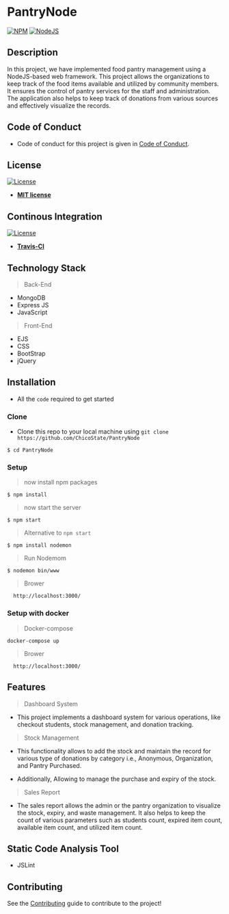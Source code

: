 # PantryNode


[![NPM](https://img.shields.io/npm/v/npm/latest)](https://img.shields.io/npm/v/npm/latest)
[![NodeJS](https://img.shields.io/github/languages/top/badges/shields.svg)](https://img.shields.io/github/languages/top/badges/shields.svg)


## Description

In this project, we have implemented food pantry management using a NodeJS-based web framework. This project allows the organizations to keep track of the food items available and utilized by community members. It ensures the control of pantry services for the staff and administration. The application also helps to keep track of donations from various sources and effectively visualize the records.

## Code of Conduct

- Code of conduct for this project is given in [Code of Conduct](Code_of_Conduct.md).

## License

[![License](http://img.shields.io/:license-mit-blue.svg?style=flat-square)](http://badges.mit-license.org)

- **[MIT license](LICENSE)**

## Continous Integration 

[![License](https://travis-ci.org/ChicoState/PantryNode.svg?branch=master)](http://badges.mit-license.org)

- **[Travis-CI](https://travis-ci.org)**

## Technology Stack

> Back-End

- MongoDB
- Express JS
- JavaScript

> Front-End

- EJS
- CSS
- BootStrap
- jQuery

## Installation

- All the `code` required to get started

### Clone

- Clone this repo to your local machine using `git clone https://github.com/ChicoState/PantryNode`

```shell
$ cd PantryNode
```

### Setup

> now install npm packages

```shell
$ npm install
```

> now start the server

```shell
$ npm start
```

> Alternative to `npm start`

```shell
$ npm install nodemon
```

> Run Nodemom

```shell
$ nodemon bin/www
```

> Brower

```shell
  http://localhost:3000/
```

### Setup with docker
> Docker-compose
```
docker-compose up
```
> Brower

```shell
  http://localhost:3000/
```

## Features

> Dashboard System 

-  This project implements a dashboard system for various operations, like checkout students, stock management, and donation tracking.

> Stock Management 

- This functionality allows to add the stock and maintain the record for various type of donations by category i.e., Anonymous, Organization, and Pantry Purchased. 

- Additionally, Allowing to manage the purchase and expiry of the stock.

> Sales Report 

-  The sales report allows the admin or the pantry organization to visualize the stock, expiry, and waste management. It also helps to keep the count of various parameters such as students count, expired item count, available item count, and utilized item count.

## Static Code Analysis Tool 

- JSLint

## Contributing

See the [Contributing](contributing.md) guide to contribute to the project!
